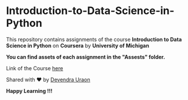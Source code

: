 # Introduction-to-Data-Science-in-Python
This repository contains assignments of the course **Introduction to Data Science in Python** on **Coursera** by **University of Michigan** <br />

**You can find assets of each assignment in the "Assests" folder.** <br />

Link of the Course [here](https://www.coursera.org/learn/python-data-analysis)<br />

Shared with :heart: by [Devendra Uraon](https://www.instagram.com/hey_its_me_dew/)<br />

**Happy Learning !!!**
